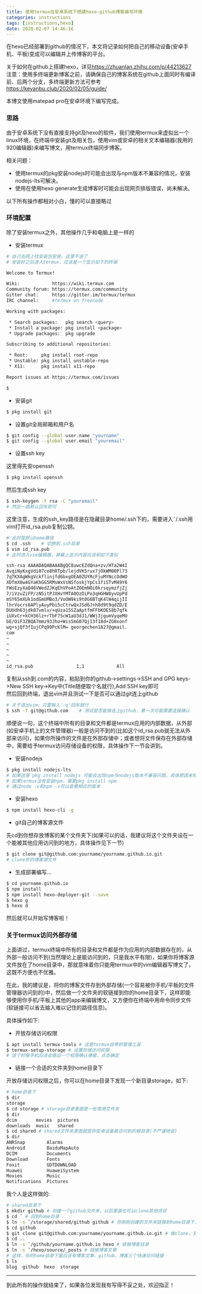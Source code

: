 ```yaml
---
title: 使用termux在安卓系统下搭建hexo-github博客编写环境
categories: instructions
tags: [instructions,hexo] 
date: 2020-02-07 14:46:16
---
```


在hexo已经部署到github的情况下，本文将记录如何把自己的移动设备(安卓手机、平板)变成可以编辑并上传博客的平台。  

关于如何在github上搭建hexo，详见<https://zhuanlan.zhihu.com/p/44213627>  
注意：使用多终端更新博客之前，请确保自己的博客系统在github上面同时有编译前、后两个分支，多终端更新方法可参考<https://keyanbu.club/2020/02/05/guide/>

本博文使用matepad pro在安卓环境下编写完成。  

<!--more-->

### 思路  

由于安卓系统下没有直接支持git及hexo的软件，我们使用termux来虚拟出一个linux环境，在终端中安装git及相关包，使用vim或安卓的相关文本编辑器(我用的920编辑器)来编写博文，用termux终端同步博客。  

相关问题：
* 使用termux的pkg安装nodejs时可能会出现与npm版本不兼容的情况，安装nodejs-lts可解决。
* 使用在使用hexo generate生成博客时可能会出现网页排版错误，尚未解决。  


以下所有操作都相对小白，懂的可以直接略过  

### 环境配置  

除了安装termux之外，其他操作几乎和电脑上是一样的

* 安装termux

``` bash
# 自己去网上找安装包安装，这里不说了
# 安装好之后进入termux，应该是一个显示如下的终端

Welcome to Termux!

Wiki:            https://wiki.termux.com
Community forum: https://termux.com/community
Gitter chat:     https://gitter.im/termux/termux
IRC channel:     #termux on freenode

Working with packages:

 * Search packages:   pkg search <query>
 * Install a package: pkg install <package>
 * Upgrade packages:  pkg upgrade

Subscribing to additional repositories:

 * Root:     pkg install root-repo
 * Unstable: pkg install unstable-repo
 * X11:      pkg install x11-repo

Report issues at https://termux.com/issues

$

```

* 安装git

``` bash
$ pkg install git
```

* 设置git全局邮箱和用户名

```bash
$ git config --global user.name "yourname"
$ git config --global user.email "youremail"
```

* 设置ssh key  

这里得先安openssh  
```bash
$ pkg install openssh
```
然后生成ssh key  
```bash
$ ssh-keygen -t rsa -C "youremail"
# 然后一路默认回车即可
```
这里注意，生成的ssh_key路径是在隐藏目录home/.ssh下的，需要进入˜/.ssh用vim打开id_rsa.pub复制公钥。
```bash
# 此时是默认home路径
$ cd .ssh    # 切换到.ssh目录
$ vim id_rsa.pub
# 此时进入vim编辑器，屏幕上显示内容应该和如下类似

ssh-rsa AAAADAQABAAABgQC8uwcEZdQna+zv/HTa2W4I
AvqiNyKxgVdi07ce8hRTpb/lejdVK5rux7jOkWM00Pl73
7qTKXAgWkgVckflinjfd6bxgOEA0ZUYRcFjuMYNccOdWO
XDfmX0w4GYaKhGG5RMsWxVsNSfoskjYpCs1fiSTvM49Y6
FWsEzyXaQ46VWedZJKqEhVPoAtZOEmNOi0krsqymzfjZj
7/iVzuZiFP/zN5itPJXHvYMTA0OzDiPo3qHGHW8yvUpPd
mSY65mXUk1odGmUMBo3/VoOW9ki9t0G6BTqK4lW4qijII
lhrVocrs6APlyAuyPbi5cCtrwQxJSd6J+h8d9t9qdZD/E
DUUdh63jdk07vmlv/+qUza15SZaAptfmFFbKOES8b7qfk
iUXvCr+kCH36lz+rTbF75cW1aU3dJ1/WWj3jgumVyqeMU
bE/OiF3ZBQA7mmz93Jho+Wis5mG07QjI3f18d+ZG0xonf
wg+sjQf3fIujCPq99PcKlM= georgechen1827@gmail.
com
~
~
~
~
~
id_rsa.pub                1,1            All
```
复制从ssh到.com的内容，粘贴到你的github->settings->SSH and GPG keys->New SSH key->Key中(Title随便取个名就行),Add SSH key即可  
然后回到终端，退出vim并且测试一下是否可以通过git连上github
```bash
# 关于退出vim，只要输入':q'回车就行
$ ssh -T git@github.com    # 测试是否能够连上github，第一次可能需要连接确认
```
顺便说一句，这个终端中所有的目录和文件都是termux应用的内部数据，从外部(如安卓手机上的文件管理器)一般是访问不到的(比如这个id_rsa.pub就无法从外部来访问)，如果你所操作的文件是在外部存储中；或者想将文件保存在外部存储中，需要给予termux访问存储设备的权限，具体操作下一节会讲到。  

* 安装nodejs

```bash
$ pkg install nodejs-lts
# 如果这里 pkg install nodejs 可能会出现npm与nodejs版本不兼容问题，具体原因未知
# 如果termux没有安装npm，需要pkg install npm
# 通过node -v和npm -v可以查看相应的版本
```

* 安装hexo

```bash
$ npm install hexo-cli -g
```

* git自己的博客源文件

先cd到你想存放博客的某个文件夹下(如果可以的话，我建议将这个文件夹设在一个能被其他应用访问到的地方，具体操作见下一节)
```bash
$ git clone git@github.com:yourname/yourname.github.io.git
# clone你的博客源文件
```

* 生成部署编写...

```bash
$ cd yourname.github.io
$ npm install
$ npm install hexo-deployer-git --save
$ hexo g
$ hexo d
```
然后就可以开始写博客啦！

### 关于termux访问外部存储

上面讲过，termux终端中所有的目录和文件都是作为应用的内部数据存在的，从外部一般访问不到(当然理论上是能访问到的，只是我水平有限)，如果你将博客源文件放在了home目录中，那就意味着你只能用termux中的vim编辑器写博文了，这既不方便也不优雅。  

在此，我的建议是，将你的博客文件存到外部存储(一个容易被你手机/平板的文件管理器访问到的)中，然后做一个文件夹的软链接到你的home目录下，这样即能够使用你手机/平板上其他的app来编辑博文，又方便你在终端中用命令同步文件(软链接可以省去输入难以记住的路径信息)。  

具体操作如下:  
* 开放存储访问权限

```bash
$ apt install termux-tools # 这是termux自带的管理工具
$ termux-setup-storage # 设置存储访问权限
# 这个时候手机应该会跳出一个权限确认弹窗，点击确定
```

* 链接一个合适的文件夹到home目录下  

开放存储访问权限之后，你可以在home目录下发现一个新目录storage，如下:  

```bash
# home目录下
$ dir
storage
$ cd storage # storage目录里面是一些常用文件夹
$ dir
dcim       movies  pictures
downloads  music   shared
$ cd shared # shared文件夹里面就是你安卓设备能访问到的根目录(不严谨地说)
$ dir
ANRSnap        Alarms         
Android        BaiduMapAuto   
DCIM           Documents      
Download       Fonts          
Foxit          GDTDOWNLOAD    
Huawei         HuaweiSystem   
Movies         Music          
Notifications  Pictures       
```

我个人是这样做的:

```bash
# shared目录下
$ mkdir github # 创建一个github文件夹，以后里面也可以clone其他项目
$ cd ˜ # 回到home目录
$ ln -s ˜/storage/shared/github github # 将刚刚创建的文件夹链接到home目录下，方便以后访问
$ cd github
$ git clone git@github.com:yourname/yourname.github.io.git # 做clone，具体不细讲，上一节有
$ cd ..
$ ln -s ˜/github/yourname.github.io hexo # 链接博客目录
$ ln -s ˜/hexo/source/_posts # 链接博客文章
# 这样，你的home目录下面应该有博客文章、github、博客三个快速访问链接
$ ls
blog  github  hexo  storage
```

---
到此所有的操作就结束了，如果各位发现我有写得不妥之处，欢迎指正！